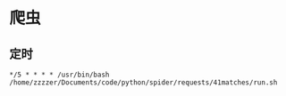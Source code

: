 # 爬虫

## 定时

```crontab
*/5 * * * * /usr/bin/bash /home/zzzzer/Documents/code/python/spider/requests/41matches/run.sh
```